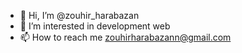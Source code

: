 - 👋 Hi, I’m @zouhir_harabazan
- 👀 I’m interested in development web
- 📫 How to reach me zouhirharabazann@gmail.com

<!---
zouhir923/zouhir923 is a ✨ special ✨ repository because its `README.md` (this file) appears on your GitHub profile.
You can click the Preview link to take a look at your changes.
--->
